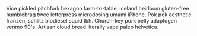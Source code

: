 Vice pickled pitchfork hexagon farm-to-table, iceland heirloom gluten-free humblebrag twee letterpress microdosing umami iPhone. Pok pok aesthetic franzen, schlitz biodiesel squid tbh. Church-key pork belly adaptogen venmo 90's. Artisan cloud bread literally vape paleo helvetica.